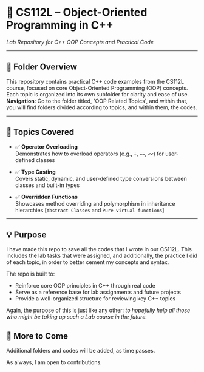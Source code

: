 # 🧱 CS112L – Object-Oriented Programming in C++  
*Lab Repository for C++ OOP Concepts and Practical Code*

---

## 📁 Folder Overview

This repository contains practical C++ code examples from the CS112L course, focused on core Object-Oriented Programming (OOP) concepts. Each topic is organized into its own subfolder for clarity and ease of use.
**Navigation**: Go to the folder titled, 'OOP Related Topics', and within that, you will find folders divided according to topics, and within them, the codes.

---

## 📌 Topics Covered

- ✅ **Operator Overloading**  
  Demonstrates how to overload operators (e.g., `+`, `==`, `<<`) for user-defined classes

- ✅ **Type Casting**  
  Covers static, dynamic, and user-defined type conversions between classes and built-in types

- ✅ **Overridden Functions**  
  Showcases method overriding and polymorphism in inheritance hierarchies [`Abstract Classes` and `Pure virtual functions`]

---

## 💡 Purpose
I have made this repo to save all the codes that I wrote in our CS112L. This includes the lab tasks that were assigned, and additionally, the practice I did of each topic, in order to better cement my concepts and syntax.

The repo is built to:
- Reinforce core OOP principles in C++ through real code
- Serve as a reference base for lab assignments and future projects
- Provide a well-organized structure for reviewing key C++ topics



Again, the purpose of this is just like any other: *to hopefully help all those who might be taking up such a Lab course in the future.*

## 📘 More to Come
Additional folders and codes will be added, as time passes.

As always, I am open to contributions.